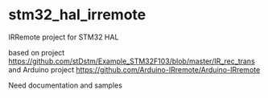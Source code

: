 # stm32_hal_irremote
IRRemote project for STM32 HAL

based on project https://github.com/stDstm/Example_STM32F103/blob/master/IR_rec_trans and Arduino project https://github.com/Arduino-IRremote/Arduino-IRremote


Need documentation and samples
